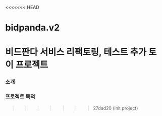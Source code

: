 <<<<<<< HEAD
# bidpanda.v2
비드판다 서비스 리팩토링, 테스트 추가 토이 프로젝트 
=======
### 소개 


### 프로젝트 목적 


>>>>>>> 27dad20 (init project)
